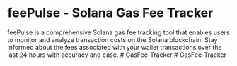 # feePulse - Solana Gas Fee Tracker

feePulse is a comprehensive Solana gas fee tracking tool that enables users to monitor and analyze transaction costs on the Solana blockchain. Stay informed about the fees associated with your wallet transactions over the last 24 hours with accuracy and ease.
#   G a s F e e - T r a c k e r  
 #   G a s F e e - T r a c k e r  
 
